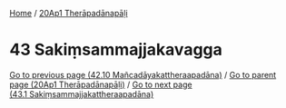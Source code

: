 
[Home](/) / [20Ap1 Therāpadānapāḷi](../20Ap1.md)

# 43 Sakiṃsammajjakavagga


[Go to previous page (42.10 Mañcadāyakattheraapadāna)](42/42.10.md) / [Go to parent page (20Ap1 Therāpadānapāḷi)](0.md) / [Go to next page (43.1 Sakiṃsammajjakattheraapadāna)](43/43.1.md)



